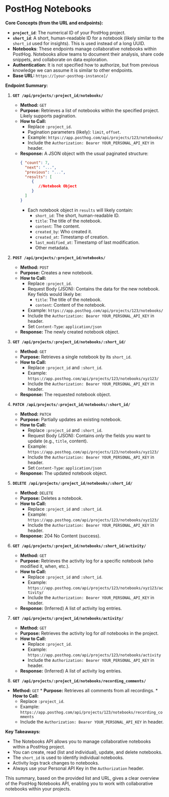 # PostHog Notebooks

**Core Concepts (from the URL and endpoints):**

*   **`project_id`**: The numerical ID of your PostHog project.
*   **`short_id`**: A short, human-readable ID for a notebook (likely similar to the `short_id` used for insights). This is used instead of a long UUID.
*   **Notebooks**: These endpoints manage collaborative notebooks within PostHog. Notebooks allow teams to document their analysis, share code snippets, and collaborate on data exploration.
* **Authentication:** It is not specified how to authorize, but from previous knowledge we can assume it is similar to other endpoints.
*   **Base URL:** `https://[your-posthog-instance]/`

**Endpoint Summary:**

1.  **`GET /api/projects/:project_id/notebooks/`**

    *   **Method:** `GET`
    *   **Purpose:** Retrieves a list of notebooks within the specified project. Likely supports pagination.
    *   **How to Call:**
        *   Replace `:project_id`.
        *   Pagination parameters (likely): `limit`, `offset`.
        *   Example: `https://app.posthog.com/api/projects/123/notebooks/`
        *   Include the `Authorization: Bearer YOUR_PERSONAL_API_KEY` in header.
    *   **Response:** A JSON object with the usual paginated structure:
        ```json
        { "count": 7,
          "next": "...",
          "previous": "...",
          "results": [
             {
                //Notebook Object
             }
          ]
        }
        ```
        *   Each notebook object in `results` will likely contain:
            *   `short_id`: The short, human-readable ID.
            *   `title`:  The title of the notebook.
             *   `content`:  The content.
            *   `created_by`: Who created it.
            *   `created_at`: Timestamp of creation.
            *   `last_modified_at`: Timestamp of last modification.
            *   Other metadata.

2.  **`POST /api/projects/:project_id/notebooks/`**

    *   **Method:** `POST`
    *   **Purpose:** Creates a new notebook.
    *   **How to Call:**
        *   Replace `:project_id`.
        *   Request Body (JSON): Contains the data for the new notebook. Key fields would likely be:
            *   `title`: The title of the notebook.
            * `content`: Content of the notebook.
        *   Example: `https://app.posthog.com/api/projects/123/notebooks/`
        *  Include the `Authorization: Bearer YOUR_PERSONAL_API_KEY` in header.
         *  Set `Content-Type`: `application/json`
    *   **Response:** The newly created notebook object.

3.  **`GET /api/projects/:project_id/notebooks/:short_id/`**

    *   **Method:** `GET`
    *   **Purpose:** Retrieves a single notebook by its `short_id`.
    *   **How to Call:**
        *   Replace `:project_id` and `:short_id`.
        *   Example: `https://app.posthog.com/api/projects/123/notebooks/xyz123/`
        *   Include the `Authorization: Bearer YOUR_PERSONAL_API_KEY` in header.
    *   **Response:** The requested notebook object.

4.  **`PATCH /api/projects/:project_id/notebooks/:short_id/`**

    *   **Method:** `PATCH`
    *   **Purpose:** Partially updates an existing notebook.
    *   **How to Call:**
        *   Replace `:project_id` and `:short_id`.
        *   Request Body (JSON): Contains *only* the fields you want to update (e.g., `title`, content).
        *   Example: `https://app.posthog.com/api/projects/123/notebooks/xyz123/`
        *   Include the `Authorization: Bearer YOUR_PERSONAL_API_KEY` in header.
         *  Set `Content-Type`: `application/json`
    *   **Response:** The updated notebook object.

5.  **`DELETE /api/projects/:project_id/notebooks/:short_id/`**

    *   **Method:** `DELETE`
    *   **Purpose:** Deletes a notebook.
    *   **How to Call:**
        *   Replace `:project_id` and `:short_id`.
        *   Example: `https://app.posthog.com/api/projects/123/notebooks/xyz123/`
        *   Include the `Authorization: Bearer YOUR_PERSONAL_API_KEY` in header.
    *   **Response:** 204 No Content (success).

6.  **`GET /api/projects/:project_id/notebooks/:short_id/activity/`**

    *   **Method:** `GET`
    *   **Purpose:** Retrieves the activity log for a specific notebook (who modified it, when, etc.).
    *   **How to Call:**
        *   Replace `:project_id` and `:short_id`.
        *   Example: `https://app.posthog.com/api/projects/123/notebooks/xyz123/activity/`
        *   Include the `Authorization: Bearer YOUR_PERSONAL_API_KEY` in header.
    *   **Response:** (Inferred) A list of activity log entries.

7.  **`GET /api/projects/:project_id/notebooks/activity/`**

    *   **Method:** `GET`
    *   **Purpose:** Retrieves the activity log for *all* notebooks in the project.
    *   **How to Call:**
        *   Replace `:project_id`.
        *    Example: `https://app.posthog.com/api/projects/123/notebooks/activity`
        *   Include the `Authorization: Bearer YOUR_PERSONAL_API_KEY` in header.
    *   **Response:** (Inferred) A list of activity log entries.

8. **`GET /api/projects/:project_id/notebooks/recording_comments/`**
 *   **Method:** `GET`
    *   **Purpose:** Retrieves all comments from all recordings.
    *   **How to Call:**
        *   Replace `:project_id`.
        *    Example: `https://app.posthog.com/api/projects/123/notebooks/recording_comments`
        *   Include the `Authorization: Bearer YOUR_PERSONAL_API_KEY` in header.

**Key Takeaways:**

*   The Notebooks API allows you to manage collaborative notebooks within a PostHog project.
*   You can create, read (list and individual), update, and delete notebooks.
*   The `short_id` is used to identify individual notebooks.
*   Activity logs track changes to notebooks.
*   Always use your Personal API Key in the `Authorization` header.

This summary, based on the provided list and URL, gives a clear overview of the PostHog Notebooks API, enabling you to work with collaborative notebooks within your projects.
